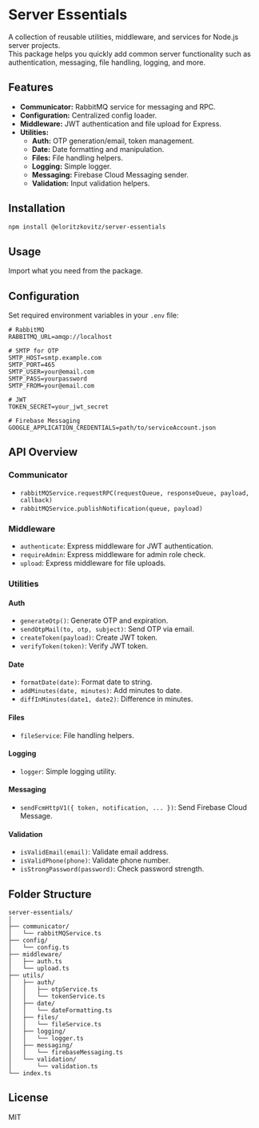 # Server Essentials

A collection of reusable utilities, middleware, and services for Node.js server projects.  
This package helps you quickly add common server functionality such as authentication, messaging, file handling, logging, and more.

## Features

- **Communicator:** RabbitMQ service for messaging and RPC.
- **Configuration:** Centralized config loader.
- **Middleware:** JWT authentication and file upload for Express.
- **Utilities:**
  - **Auth:** OTP generation/email, token management.
  - **Date:** Date formatting and manipulation.
  - **Files:** File handling helpers.
  - **Logging:** Simple logger.
  - **Messaging:** Firebase Cloud Messaging sender.
  - **Validation:** Input validation helpers.

## Installation

```bash
npm install @eloritzkovitz/server-essentials
```

## Usage

Import what you need from the package.

## Configuration

Set required environment variables in your `.env` file:

```env
# RabbitMQ
RABBITMQ_URL=amqp://localhost

# SMTP for OTP
SMTP_HOST=smtp.example.com
SMTP_PORT=465
SMTP_USER=your@email.com
SMTP_PASS=yourpassword
SMTP_FROM=your@email.com

# JWT
TOKEN_SECRET=your_jwt_secret

# Firebase Messaging
GOOGLE_APPLICATION_CREDENTIALS=path/to/serviceAccount.json
```

## API Overview

### Communicator

- `rabbitMQService.requestRPC(requestQueue, responseQueue, payload, callback)`
- `rabbitMQService.publishNotification(queue, payload)`

### Middleware

- `authenticate`: Express middleware for JWT authentication.
- `requireAdmin`: Express middleware for admin role check.
- `upload`: Express middleware for file uploads.

### Utilities

#### Auth
- `generateOtp()`: Generate OTP and expiration.
- `sendOtpMail(to, otp, subject)`: Send OTP via email.
- `createToken(payload)`: Create JWT token.
- `verifyToken(token)`: Verify JWT token.

#### Date
- `formatDate(date)`: Format date to string.
- `addMinutes(date, minutes)`: Add minutes to date.
- `diffInMinutes(date1, date2)`: Difference in minutes.

#### Files
- `fileService`: File handling helpers.

#### Logging
- `logger`: Simple logging utility.

#### Messaging
- `sendFcmHttpV1({ token, notification, ... })`: Send Firebase Cloud Message.

#### Validation
- `isValidEmail(email)`: Validate email address.
- `isValidPhone(phone)`: Validate phone number.
- `isStrongPassword(password)`: Check password strength.

## Folder Structure

```
server-essentials/
│
├── communicator/
│   └── rabbitMQService.ts
├── config/
│   └── config.ts
├── middleware/
│   ├── auth.ts
│   └── upload.ts
├── utils/
│   ├── auth/
│   │   ├── otpService.ts
│   │   └── tokenService.ts
│   ├── date/
│   │   └── dateFormatting.ts
│   ├── files/
│   │   └── fileService.ts
│   ├── logging/
│   │   └── logger.ts
│   ├── messaging/
│   │   └── firebaseMessaging.ts
│   └── validation/
│       └── validation.ts
└── index.ts
```

## License

MIT
